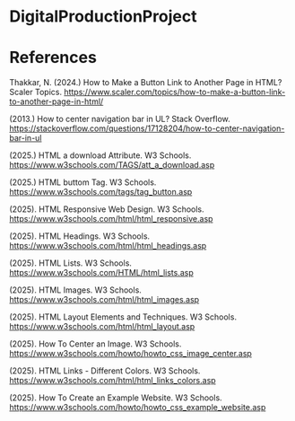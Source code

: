 # DigitalProductionProject

# References

Thakkar, N. (2024.) How to Make a Button Link to Another Page in HTML? Scaler Topics. https://www.scaler.com/topics/how-to-make-a-button-link-to-another-page-in-html/

(2013.) How to center navigation bar in UL? Stack Overflow. https://stackoverflow.com/questions/17128204/how-to-center-navigation-bar-in-ul

(2025.) HTML a download Attribute. W3 Schools. https://www.w3schools.com/TAGS/att_a_download.asp 

(2025.) HTML buttom Tag. W3 Schools. https://www.w3schools.com/tags/tag_button.asp

(2025). HTML Responsive Web Design. W3 Schools. https://www.w3schools.com/html/html_responsive.asp

(2025). HTML Headings. W3 Schools. https://www.w3schools.com/html/html_headings.asp

(2025). HTML Lists. W3 Schools. https://www.w3schools.com/HTML/html_lists.asp

(2025). HTML Images. W3 Schools. https://www.w3schools.com/html/html_images.asp

(2025). HTML Layout Elements and Techniques. W3 Schools. https://www.w3schools.com/html/html_layout.asp

(2025). How To Center an Image. W3 Schools. https://www.w3schools.com/howto/howto_css_image_center.asp

(2025). HTML Links - Different Colors. W3 Schools. https://www.w3schools.com/html/html_links_colors.asp

(2025). How To Create an Example Website. W3 Schools. https://www.w3schools.com/howto/howto_css_example_website.asp 